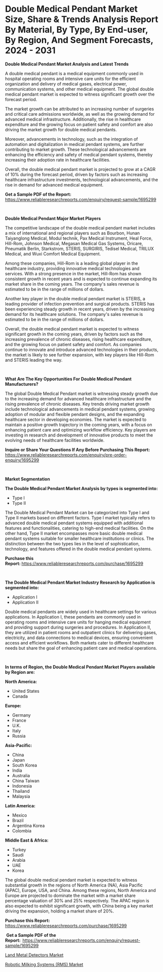 <p><h1>Double Medical Pendant Market Size, Share & Trends Analysis Report By Material, By Type, By End-user, By Region, And Segment Forecasts, 2024 - 2031</h1></p><p><strong>Double Medical Pendant Market Analysis and Latest Trends</strong></p>
<p><p>A double medical pendant is a medical equipment commonly used in hospital operating rooms and intensive care units for the efficient organization and delivery of medical gases, electrical power, communication systems, and other medical equipment. The global double medical pendant market is expected to witness significant growth over the forecast period. </p><p>The market growth can be attributed to an increasing number of surgeries and critical care admissions worldwide, as well as the growing demand for advanced medical infrastructure. Additionally, the rise in healthcare expenditure and the growing focus on patient safety and comfort are also driving the market growth for double medical pendants.</p><p>Moreover, advancements in technology, such as the integration of automation and digitalization in medical pendant systems, are further contributing to market growth. These technological advancements are enhancing the efficiency and safety of medical pendant systems, thereby increasing their adoption rate in healthcare facilities.</p><p>Overall, the double medical pendant market is projected to grow at a CAGR of 10% during the forecast period, driven by factors such as increasing healthcare infrastructure investments, technological advancements, and the rise in demand for advanced medical equipment.</p></p>
<p><strong>Get a Sample PDF of the Report:&nbsp;</strong> <a href="https://www.reliableresearchreports.com/enquiry/request-sample/1695299">https://www.reliableresearchreports.com/enquiry/request-sample/1695299</a></p>
<p>&nbsp;</p>
<p><strong>Double Medical Pendant Major Market Players</strong></p>
<p><p>The competitive landscape of the double medical pendant market includes a mix of international and regional players such as Bourbon, Hunan Taiyanglong Medical, Modul technik, Pax Medical Instrument, Heal Force, Hill-Rom, Johnson Medical, Megasan Medical Gas Systems, Oricare, Pneumatik Berlin, Starkstrom, STERIS, SURGIRIS, Tedisel Medical, TRILUX Medical, and Wuxi Comfort Medical Equipment. </p><p>Among these companies, Hill-Rom is a leading global player in the healthcare industry, providing innovative medical technologies and services. With a strong presence in the market, Hill-Rom has shown consistent growth in recent years and is expected to continue expanding its market share in the coming years. The company's sales revenue is estimated to be in the range of millions of dollars.</p><p>Another key player in the double medical pendant market is STERIS, a leading provider of infection prevention and surgical products. STERIS has been experiencing steady growth in recent years, driven by the increasing demand for its healthcare solutions. The company's sales revenue is estimated to be in the range of millions of dollars.</p><p>Overall, the double medical pendant market is expected to witness significant growth in the coming years, driven by factors such as the increasing prevalence of chronic diseases, rising healthcare expenditure, and the growing focus on patient safety and comfort. As companies continue to innovate and introduce advanced technologies in their products, the market is likely to see further expansion, with key players like Hill-Rom and STERIS leading the way.</p></p>
<p>&nbsp;</p>
<p><strong>What Are The Key Opportunities For Double Medical Pendant Manufacturers?</strong></p>
<p><p>The global Double Medical Pendant market is witnessing steady growth due to the increasing demand for advanced healthcare infrastructure and the rising prevalence of chronic diseases. Key trends driving market growth include technological advancements in medical pendant systems, growing adoption of modular and flexible pendant designs, and the expanding healthcare sector in developing economies. The market is expected to maintain a positive growth trajectory in the coming years, with a focus on enhancing patient care and optimizing workflow efficiency. Key players are investing in research and development of innovative products to meet the evolving needs of healthcare facilities worldwide.</p></p>
<p><strong>Inquire or Share Your Questions If Any Before Purchasing This Report:</strong> <a href="https://www.reliableresearchreports.com/enquiry/pre-order-enquiry/1695299">https://www.reliableresearchreports.com/enquiry/pre-order-enquiry/1695299</a></p>
<p>&nbsp;</p>
<p><strong>Market Segmentation</strong></p>
<p><strong>The Double Medical Pendant Market Analysis by types is segmented into:</strong></p>
<p><ul><li>Type I</li><li>Type II</li></ul></p>
<p><p>The Double Medical Pendant Market can be categorized into Type I and Type II markets based on different factors. Type I market typically refers to advanced double medical pendant systems equipped with additional features and functionalities, catering to high-end medical facilities. On the other hand, Type II market encompasses more basic double medical pendant systems suitable for smaller healthcare institutions or clinics. The distinction between the two types lies in the level of sophistication, technology, and features offered in the double medical pendant systems.</p></p>
<p><strong>Purchase this Report:&nbsp;</strong><a href="https://www.reliableresearchreports.com/purchase/1695299">https://www.reliableresearchreports.com/purchase/1695299</a></p>
<p>&nbsp;</p>
<p><strong>The Double Medical Pendant Market Industry Research by Application is segmented into:</strong></p>
<p><ul><li>Application I</li><li>Application II</li></ul></p>
<p><p>Double medical pendants are widely used in healthcare settings for various applications. In Application I, these pendants are commonly used in operating rooms and intensive care units for hanging medical equipment and providing support during surgeries and procedures. In Application II, they are utilized in patient rooms and outpatient clinics for delivering gases, electricity, and data connections to medical devices, ensuring convenient access and efficient workflows. Both markets cater to different healthcare needs but share the goal of enhancing patient care and medical operations.</p></p>
<p>&nbsp;</p>
<p><strong>In terms of Region, the Double Medical Pendant Market Players available by Region are:</strong></p>
<p>
    <p> <strong> North America: </strong>
        <ul>
            <li>United States</li>
            <li>Canada</li>
        </ul>
        </p> 
    <p> <strong> Europe: </strong>
        <ul>
            <li>Germany</li>
            <li>France</li>
            <li>U.K.</li>
            <li>Italy</li>
            <li>Russia</li>
        </ul>
        </p> 
    <p> <strong> Asia-Pacific: </strong>
        <ul>
            <li>China</li>
            <li>Japan</li>
            <li>South Korea</li>
            <li>India</li>
            <li>Australia</li>
            <li>China Taiwan</li>
            <li>Indonesia</li>
            <li>Thailand</li>
            <li>Malaysia</li>
        </ul>
        </p> 
    <p> <strong> Latin America: </strong>
        <ul>
            <li>Mexico</li>
            <li>Brazil</li>
            <li>Argentina Korea</li>
            <li>Colombia</li>
        </ul>
        </p> 
    <p> <strong> Middle East & Africa: </strong>
        <ul>
            <li>Turkey</li>
            <li>Saudi</li>
            <li>Arabia</li>
            <li>UAE</li>
            <li>Korea</li>
        </ul>
    </p>
    </p>
<p><p>The global double medical pendant market is expected to witness substantial growth in the regions of North America (NA), Asia Pacific (APAC), Europe, USA, and China. Among these regions, North America and Europe are projected to dominate the market with a market share percentage valuation of 30% and 25% respectively. The APAC region is also expected to exhibit significant growth, with China being a key market driving the expansion, holding a market share of 20%.</p></p>
<p><strong>Purchase this Report: </strong><a href="https://www.reliableresearchreports.com/purchase/1695299">https://www.reliableresearchreports.com/purchase/1695299</a></p>
<p>&nbsp;<strong>Get a Sample PDF of the Report:&nbsp;&nbsp;</strong><a href="https://www.reliableresearchreports.com/enquiry/request-sample/1695299">https://www.reliableresearchreports.com/enquiry/request-sample/1695299</a></p>
<p><strong></strong></p>
<p><p><a href="https://github.com/Sinjinluong3e0awx2m195k76/Market-Research-Report-List-1/blob/main/land-metal-detectors-market.md">Land Metal Detectors Market</a></p><p><a href="https://github.com/shotows/Market-Research-Report-List-1/blob/main/robotic-milking-systems-rms-market.md">Robotic Milking Systems (RMS) Market</a></p></p>